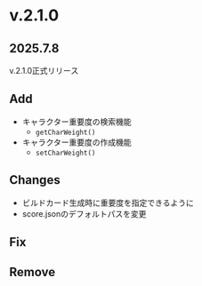 # v.2.1.0
## 2025.7.8
v.2.1.0正式リリース

## Add
- キャラクター重要度の検索機能
  - `getCharWeight()`
- キャラクター重要度の作成機能
  - `setCharWeight()`

## Changes
- ビルドカード生成時に重要度を指定できるように
- score.jsonのデフォルトパスを変更

## Fix

## Remove
